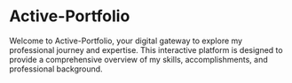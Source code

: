 # Active-Portfolio
Welcome to Active-Portfolio, your digital gateway to explore my professional journey and expertise. This interactive platform is designed to provide a comprehensive overview of my skills, accomplishments, and professional background.
